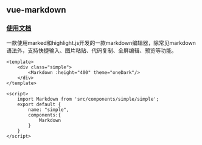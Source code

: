 
## vue-markdown
### [使用文档](https://zhaoxuhui1122.github.io/vue-markdown-docs/)

一款使用marked和highlight.js开发的一款markdown编辑器，除常见markdown语法外，支持快捷输入、图片粘贴、代码复制、全屏编辑、预览等功能。
```vue
<template>
    <div class="simple">
        <Markdown :height="400" theme="oneDark"/>
    </div>
</template>

<script>
    import Markdown from 'src/components/simple/simple';
    export default {
        name: "simple",
        components:{
            Markdown
        }
    }
</script>

```
